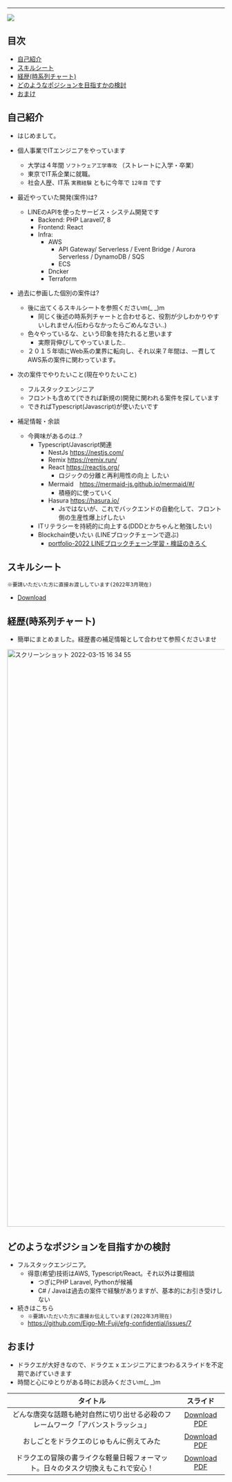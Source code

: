 ----
<meta http-equiv='Content-Type' content='text/html; charset=utf-8' />

<img src="https://user-images.githubusercontent.com/14959592/158327618-85604837-aceb-4304-ba70-5bbc268b7035.png"/>

## 目次

- [自己紹介](#自己紹介)
- [スキルシート](#スキルシート)
- [経歴(時系列チャート)](#経歴時系列チャート)
- [どのようなポジションを目指すかの検討](#どのようなポジションを目指すかの検討)
- [おまけ](#おまけ)

## 自己紹介

- はじめまして。

- 個人事業でITエンジニアをやっています
  - 大学は４年間 `ソフトウェア工学専攻` （ストレートに入学・卒業）
  - 東京でIT系企業に就職。
  - 社会人歴、IT系 `実務経験` ともに今年で `12年目` です
- 最近やっていた開発(案件)は?
  - LINEのAPIを使ったサービス・システム開発です
    - Backend: PHP Laravel7, 8
    - Frontend: React
    - Infra: 
       - AWS 
           - API Gateway/ Serverless / Event Bridge / Aurora Serverless / DynamoDB / SQS 
           - ECS
       - Dncker
       - Terraform
- 過去に参画した個別の案件は?
  - 後に出てくるスキルシートを参照くださいm(_ _)m
    - 同じく後述の時系列チャートと合わせると、役割が少しわかりやすいしれません(伝わらなかったらごめんなさい..)
  - 色々やっているな、という印象を持たれると思います
    - 実際背伸びしてやっていました.. 
  - ２０１５年頃にWeb系の業界に転向し、それ以来７年間は、一貫してAWS系の案件に関わっています。

- 次の案件でやりたいこと(現在やりたいこと)
  - フルスタックエンジニア
  - フロントも含めて(できれば新規の)開発に関われる案件を探しています
  - できればTypescript(Javascript)が使いたいです

- 補足情報・余談
  - 今興味があるのは..?
    - Typescript/Javascript関連
        - NestJs https://nestjs.com/
        - Remix https://remix.run/
        - React https://reactjs.org/
          - ロジックの分離と再利用性の向上 したい
        - Mermaid　https://mermaid-js.github.io/mermaid/#/
          - 積極的に使っていく
        - Hasura https://hasura.io/
          - Jsではないが、これでバックエンドの自動化して、フロント側の生産性爆上げしたい
    - ITリテラシーを持続的に向上する(DDDとかちゃんと勉強したい)
    - Blockchain使いたい (LINEブロックチェーンで遊ぶ)
       - [portfolio-2022 LINEブロックチェーン学習・検証のきろく](https://github.com/Eigo-Mt-Fuji/portfolio-2022/blob/main/docs/README-%E7%89%B9%E8%A8%AD%E3%83%BBLINE%E3%83%96%E3%83%AD%E3%83%83%E3%82%AF%E3%83%81%E3%82%A7%E3%83%BC%E3%83%B3.md)

## スキルシート

`※要請いただいた方に直接お渡ししています(2022年3月現在)`

- [Download](https://github.com/Eigo-Mt-Fuji/efg-confidential/blob/main/skillsheet/e-fujikawa-engineer.pdf)

## 経歴(時系列チャート)

- 簡単にまとめました。経歴書の補足情報として合わせて参照くださいませ

<img width="1333" alt="スクリーンショット 2022-03-15 16 34 55" src="https://user-images.githubusercontent.com/14959592/158328690-b936ab9c-4b3e-40a7-ac7b-f50d5a61cd15.png">

## どのようなポジションを目指すかの検討

- フルスタックエンジニア。
    - 得意(希望)技術はAWS, Typescript/React。それ以外は要相談 
        - つぎにPHP Laravel, Pythonが候補
        - C# / Javaは過去の案件で経験がありますが、基本的にお引き受けしない
- 続きはこちら
    - `※要請いただいた方に直接お伝えしています(2022年3月現在)`
    - https://github.com/Eigo-Mt-Fuji/efg-confidential/issues/7

## おまけ

- ドラクエが大好きなので、ドラクエ x エンジニアにまつわるスライドを不定期であげていきます
- 時間と心にゆとりがある時にお読みくださいm(_ _)m

|タイトル|スライド|
|:----:|:----:|
| どんな唐突な話題も絶対自然に切り出せる必殺のフレームワーク「アバンストラッシュ」| [Download PDF](./abanstrash.pdf?raw=true) |
| おしごとをドラクエのじゅもんに例えてみた | [Download PDF](./dq-spell.pdf?raw=true) |
| ドラクエの冒険の書ライクな軽量日報フォーマット。日々のタスク切換えもこれで安心！ | [Download PDF](./oinori.pdf?raw=true) |
